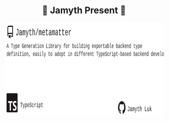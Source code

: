 <!-- built at 5/3/2023, 4:16:34 PM -->
<h1 align="center">
🎉 Jamyth Present 🎉
</h1>
<p align="center">
    <a href="https://github.com/Jamyth/metamatter">
        <img width="1000" height="300" src="./readme.svg" />
    </a>
</p>